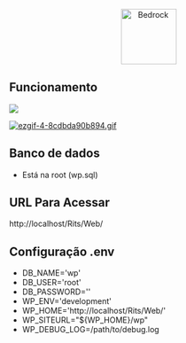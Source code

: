 <p align="center">
  <a href="https://roots.io/bedrock/">
    <img alt="Bedrock" src="https://cdn.roots.io/app/uploads/logo-bedrock.svg" height="100">
  </a>
</p>

## Funcionamento

<img src="https://s8.gifyu.com/images/ezgif-4-8cdbda90b894.gif">

<a href="https://gifyu.com/image/4Lul"><img src="https://s8.gifyu.com/images/ezgif-4-8cdbda90b894.gif" alt="ezgif-4-8cdbda90b894.gif" border="0" /></a>

## Banco de dados 

- Está na root (wp.sql)

## URL Para Acessar 
http://localhost/Rits/Web/


## Configuração .env

- DB_NAME='wp'
- DB_USER='root'
- DB_PASSWORD=''
- WP_ENV='development'
- WP_HOME='http://localhost/Rits/Web/'
- WP_SITEURL="${WP_HOME}/wp"
- WP_DEBUG_LOG=/path/to/debug.log





